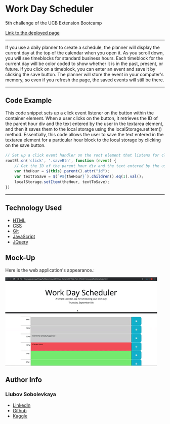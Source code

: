 # Work Day Scheduler

5th challenge of the UCB Extension Bootcamp

[Link to the deployed page](https://liubovsobolevskaya.github.io/Work-Day-Scheduler/)
_______________________________________

If you use a daily planner to create a schedule, the planner will display the current day at the top of the calendar when you open it. As you scroll down, you will see timeblocks for standard business hours. Each timeblock for the current day will be color coded to show whether it is in the past, present, or future. If you click on a timeblock, you can enter an event and save it by clicking the save button. The planner will store the event in your computer's memory, so even if you refresh the page, the saved events will still be there.
__________________________

## Code Example

This code snippet sets up a click event listener on the button within the container element. When a user clicks on the button, it retrieves the ID of the parent hour div and the text entered by the user in the textarea element, and then it saves them to the local storage using the localStorage.setItem() method. Essentially, this code allows the user to save the text entered in the textarea element for a particular hour block to the local storage by clicking on the save button.

```javascript
// Set up a click event handler on the root element that listens for clicks on save buttons
rootEl.on('click', '.saveBtn', function (event) {
    // Get the ID of the parent hour div and the text entered by the user, and save it to local storage
    var theHour = $(this).parent().attr("id");
    var textToSave = $(`#${theHour}`).children().eq(1).val();
    localStorage.setItem(theHour, textToSave);
})
```
____________________________________

## Technology Used 

* [HTML](https://developer.mozilla.org/en-US/docs/Web/HTML)
* [CSS](https://developer.mozilla.org/en-US/docs/Web/CSS)      
* [Git](https://git-scm.com/)     
* [JavaScript](https://www.javascript.com/)
* [JQuery](https://jquery.com/)

## Mock-Up

Here is the web application's appearance.:

![](./assets/imgs/05-third-party-apis-homework-demo.gif)

## Author Info

### Liubov Sobolevkaya
* [LinkedIn](https://www.linkedin.com/in/liubov-sobolevskaya-45756a101)
* [Github](https://github.com/LiubovSobolevskaya)
* [Kaggle](https://www.kaggle.com/lyubovsobolevskaya)

